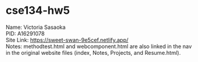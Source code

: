 # cse134-hw5
Name: Victoria Sasaoka <br/>
PID: A16291078 <br/>
Site Link: https://sweet-swan-9e5cef.netlify.app/ <br/>
Notes: methodtest.html and webcomponent.html are also linked in the nav in the original website files (index, Notes, Projects, and Resume.html).
